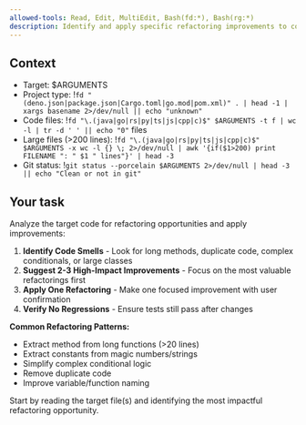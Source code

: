 ```yaml
---
allowed-tools: Read, Edit, MultiEdit, Bash(fd:*), Bash(rg:*)
description: Identify and apply specific refactoring improvements to code
---
```


## Context

- Target: $ARGUMENTS  
- Project type: !`fd "(deno.json|package.json|Cargo.toml|go.mod|pom.xml)" . | head -1 | xargs basename 2>/dev/null || echo "unknown"`
- Code files: !`fd "\.(java|go|rs|py|ts|js|cpp|c)$" $ARGUMENTS -t f | wc -l | tr -d ' ' || echo "0"` files
- Large files (>200 lines): !`fd "\.(java|go|rs|py|ts|js|cpp|c)$" $ARGUMENTS -x wc -l {} \; 2>/dev/null | awk '{if($1>200) print FILENAME ": " $1 " lines"}' | head -3`
- Git status: !`git status --porcelain $ARGUMENTS 2>/dev/null | head -3 || echo "Clean or not in git"`

## Your task

Analyze the target code for refactoring opportunities and apply improvements:

1. **Identify Code Smells** - Look for long methods, duplicate code, complex conditionals, or large classes
2. **Suggest 2-3 High-Impact Improvements** - Focus on the most valuable refactorings first  
3. **Apply One Refactoring** - Make one focused improvement with user confirmation
4. **Verify No Regressions** - Ensure tests still pass after changes

**Common Refactoring Patterns:**
- Extract method from long functions (>20 lines)
- Extract constants from magic numbers/strings
- Simplify complex conditional logic
- Remove duplicate code
- Improve variable/function naming

Start by reading the target file(s) and identifying the most impactful refactoring opportunity.